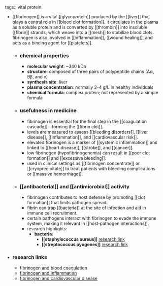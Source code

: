 tags:: vital protein

- [[fibrinogen]] is a vital [[glycoprotein]] produced by the [[liver]] that plays a central role in [[blood clot formation]]. it circulates in the plasma as a soluble protein and is converted by [[thrombin]] into insoluble [[fibrin]] strands, which weave into a [[mesh]] to stabilize blood clots. fibrinogen is also involved in [[inflammation]], [[wound healing]], and acts as a binding agent for [[platelets]].
	- ### chemical properties
		- **molecular weight**: ~340 kDa
		- **structure**: composed of three pairs of polypeptide chains (Aα, Bβ, and γ)
		- **synthesis site**: liver
		- **plasma concentration**: normally 2–4 g/L in healthy individuals
		- **chemical formula**: complex protein; not represented by a simple formula
	- ### usefulness in medicine
		- fibrinogen is essential for the final step in the [[coagulation cascade]]—forming the [[fibrin clot]].
		- levels are measured to assess [[bleeding disorders]], [[liver disease]], [[inflammation]], and [[cardiovascular risk]].
		- elevated fibrinogen is a marker of [[systemic inflammation]] and linked to [[heart disease]], [[stroke]], and [[cancer]].
		- low fibrinogen (hypofibrinogenemia) can result in [[poor clot formation]] and [[excessive bleeding]].
		- used in clinical settings as [[fibrinogen concentrate]] or [[cryoprecipitate]] to treat patients with bleeding complications or [[massive hemorrhage]].
	- ### [[antibacterial]] and [[antimicrobial]] activity
		- fibrinogen contributes to host defense by promoting [[clot formation]] that limits pathogen spread.
		- fibrin can trap [[bacteria]] at the site of infection and aid in immune cell recruitment.
		- certain pathogens interact with fibrinogen to evade the immune system, making it relevant in [[host-pathogen interactions]].
		- research highlights:
			- **bacteria**:
				- **[[staphylococcus aureus]]** [research link](https://scholar.google.com/scholar?q=fibrinogen+staphylococcus+aureus)
				- **[[streptococcus pyogenes]]** [research link](https://scholar.google.com/scholar?q=fibrinogen+streptococcus+pyogenes)
- ### research links
	- [fibrinogen and blood coagulation](https://scholar.google.com/scholar?q=fibrinogen+coagulation)
	- [fibrinogen and inflammation](https://scholar.google.com/scholar?q=fibrinogen+inflammation)
	- [fibrinogen and cardiovascular disease](https://scholar.google.com/scholar?q=fibrinogen+cardiovascular+risk)